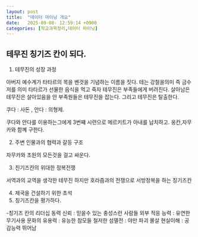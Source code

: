 ```yaml
---
layout: post
title:  "데이터 마이닝 개요"
date:   2025-09-08- 12:59:14 +0900
categories: [학교과목정리,데이터 마이닝]
---
```


테무진 칭기즈 칸이 되다.
---

1. 테무진의 성장 과정

아버지 예수계가 타타르의 목을 벤것을 기념하는 이름을 짓다.
테는 강철을의미 즉 금수저를 의미
타타르가 선물한 음식을 먹고 죽자 테무진은 부족들에게 버려진다.
살아남은 테무진은 살아있음을 안 부족원들은 테무진을 잡는다. 
그리고 테무진은 탈출한다. 

쿠다 : 사돈 , 안다 : 의형제.

쿠다와 안다를 이용하는그에게 3번쨰 시련으로 메르키트가 아내를 납치하고.
옹칸,자무카와 함꼐 구한다.

2. 주변 인물과의 협력과 갈등 구조

자무카와 초원의 모든것을 걸고 싸운다.

3. 친기즈칸의 위대한 정복전쟁

서역과의 교역을 생각한 테무진 하지만 호라즘과의 전쟁으로 서방정복을 하는 징기즈칸

4. 제국을 건설하기 위한 초석
5. 칭기즈칸을 평가하다.

-칭기즈 칸의 리더십 동력
신뢰 : 믿을수 있는 충성스런 사람들
외부 적응 능력 : 유연한 무기사용
문화의 유용력 : 유능한 참모들
철저한 섬멸전 :  야만 파괴 몰살
현실이해 : 공감능력 뛰어남